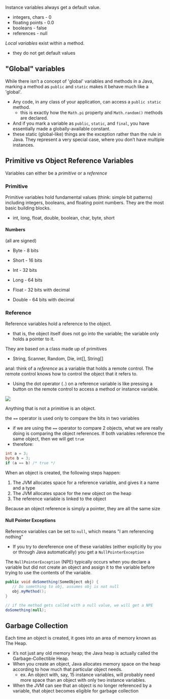 
Instance variables always get a default value.
- integers, chars - 0
- floating points - 0.0
- booleans - false
- references - null

*Local variables* exist within a method.
- they do not get default values

## "Global" variables
While there isn’t a concept of 'global' variables and methods in a Java, marking a method as `public` and `static` makes it behave much like a 'global'. 
- Any code, in any class of your application, can access a `public static` method.  
  - this is exactly how the `Math.pi` property and `Math.random()` methods are declared.
- And if you mark a variable as `public`, `static`, and `final`, you have essentially made a globally-available constant. 
- these static (global-like) things are the exception rather than the rule in Java. They represent a very special case, where you don’t have multiple instances.

## Primitive vs Object Reference Variables
Variables can either be a *primitive* or a *reference*

### Primitive
Primitive variables hold fundamental values (think: simple bit patterns) including integers, booleans, and floating point numbers. They are the most basic building blocks.
- int, long, float, double, boolean, char, byte, short

#### Numbers
(all are signed)

- Byte - 8 bits
- Short - 16 bits
- Int - 32 bits
- Long - 64 bits

- Float - 32 bits with decimal
- Double - 64 bits with decimal


### Reference
Reference variables hold a reference to the object.
- that is, the object itself does not go into the variable; the variable only holds a pointer to it.

They are based on a class made up of primitives
- String, Scanner, Random, Die, int[], String[]

anal: think of a *reference* as a variable that holds a remote control. The remote control knows how to control the object that it refers to.
- Using the dot operator (`.`) on a reference variable is like pressing a button on the remote control to access a method or instance variable.

![](/assets/images/2023-01-18-19-59-12.png)

Anything that is not a primitive is an object.

the `==` operator is used only to compare the bits in two variables
- if we are using the `==` operator to compare 2 objects, what we are really doing is comparing the object references. If both variables reference the same object, then we will get `true`
- therefore:
```java
int a = 3;
byte b = 3;
if (a == b) /* true */
```

When an object is created, the following steps happen:
1. The JVM allocates space for a reference variable, and gives it a name and a type
2. The JVM allocates space for the new object on the heap
3. The reference variable is linked to the object

Because an object reference is simply a pointer, they are all the same size

#### Null Pointer Exceptions
Reference variables can be set to `null`, which means "I am referencing nothing"
- If you try to dereference one of these variables (either explicitly by you or through Java automatically) you get a `NullPointerException`

The `NullPointerException` (NPE) typically occurs when you declare a variable but did not create an object and assign it to the variable before trying to use the contents of the variable.

```java
public void doSomething(SomeObject obj) {
   // Do something to obj, assumes obj is not null
   obj.myMethod();
}

// if the method gets called with a null value, we will get a NPE
doSomething(null);
```

## Garbage Collection
Each time an object is created, it goes into an area of memory known as The Heap.
- it’s not just any old memory heap; the Java heap is actually called the Garbage-Collectible Heap. 
- When you create an object, Java allocates memory space on the heap according to how much that particular object needs. 
  - ex. An object with, say, 15 instance variables, will probably need more space than an object with only two instance variables. 
- When the JVM can see that an object is no longer referenced by a variable, that object becomes eligible for garbage collection